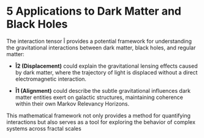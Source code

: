 # 5 Applications to Dark Matter and Black Holes

The interaction tensor Î provides a potential framework for
understanding the gravitational interactions between dark matter, black
holes, and regular matter:

-   **Î2 (Displacement)** could explain the gravitational lensing
    effects caused by dark matter, where the trajectory of light is
    displaced without a direct electromagnetic interaction.

-   **Î1 (Alignment)** could describe the subtle gravitational
    influences dark matter entities exert on galactic structures,
    maintaining coherence within their own Markov Relevancy Horizons.

This mathematical framework not only provides a method for quantifying
interactions but also serves as a tool for exploring the behavior of
complex systems across fractal scales
